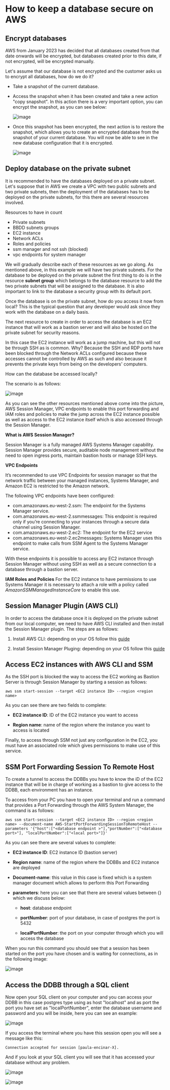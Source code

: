 # How to keep a database secure on AWS
## Encrypt databases
 AWS from January 2023 has decided that all databases created from that date onwards will be encrypted, but databases created prior to this date, if not encrypted, will be encrypted manually.

 Let's assume that our database is not encrypted and the customer asks us to encrypt all databases, how do we do it? 

 * Take a snapshot of the current database. 

 *  Access the snapshot when it has been created and take a new action "copy snapshot". In this action there is a very important option, you can encrypt the snapshot, as you can see below: 
 
    ![image](/docs/encryptsnapshot.png)

* Once this snapshot has been encrypted, the next action is to restore the snapshot, which allows you to create an encrypted database from the snapshot of your current database. You will now be able to see in the new database configuration that it is encrypted.

    ![image](/docs/databaseencrypted.png) 

## Deploy database on the private subnet

It is recommended to have the databases deployed on a private subnet. Let's suppose that in AWS we create a VPC with two public subnets and two private subnets, then the deployment of the databases has to be deployed on the private subnets, for this there are several resources involved.  

Resources to have in count 
* Private subnets
* BBDD subnets groups
* EC2 instance   
* Network ACLs 
* Roles and policies 
* ssm manager and not ssh (blocked)
* vpc endpoints for system manager 

We will gradually describe each of these resources as we go along. As mentioned above, in this example we will have two private subnets. For the database to be deployed on the private subnet the first thing to do is in the resource **subnet group** which belongs to the database resource to add the two private subnets that will be assigned to the database. It is also important to link to the database a security group with its default port.

Once the database is on the private subnet, how do you access it now from local? This is the typical question that any developer would ask since they work with the database on a daily basis. 

The next resource to create in order to access the database is an EC2 instance that will work as a bastion server and will also be hosted on the private subnet for security reasons.

In this case the EC2 instance will work as a jump machine, but this will not be through SSH as is common. Why? Because the SSH and RDP ports have been blocked through the Network ACLs configured because these accesses cannot be controlled by AWS as such and also because it prevents the private keys from being on the developers' computers.

How can the database be accessed locally?

The scenario is as follows:

![image](/docs/securityRDS.png)

As you can see the other resources mentioned above come into the picture, AWS Session Manager, VPC endpoints to enable this port forwarding and IAM roles and policies to make the jump across the EC2 instance possible as well as access to the EC2 instance itself which is also accessed through the Session Manager.

**What is AWS Session Manager?** 

Session Manager is a fully managed AWS Systems Manager capability. Session Manager provides secure, auditable node management without the need to open ingress ports, maintain bastion hosts or manage SSH keys.

**VPC Endpoints** 

It’s recommended to use VPC Endpoints for session manager so that the network traffic between your managed instances, Systems Manager, and Amazon EC2 is restricted to the Amazon network.

The following VPC endpoints have been configured:

* com.amazonaws.eu-west-2.ssm: The endpoint for the Systems Manager service.
* com.amazonaws.eu-west-2.ssmmessages: This endpoint is required only if you’re connecting to your instances through a secure data channel using Session Manager.
* com.amazonaws.eu-west-2.ec2: The endpoint for the EC2 service
* com.amazonaws.eu-west-2.ec2messages: Systems Manager uses this endpoint to make calls from SSM Agent to the Systems Manager service.

With these endpoints it is possible to access any EC2 instance through Session Manager without using SSH as well as a secure connection to a database through a bastion server.


**IAM Roles and Policies**
For the EC2 instance to have permissions to use Systems Manager it is necessary to attach a role with a policy called *AmazonSSMManagedInstanceCore* to enable this use. 


## Session Manager Plugin (AWS CLI)

In order to access the database once it is deployed on the private subnet from our local computer, we need to have AWS CLI installed and then install the Session Manager plugin. The steps are as follows:

1. Install AWS CLI: depending on your OS follow this [guide](https://docs.aws.amazon.com/es_es/cli/latest/userguide/getting-started-install.html#getting-started-install-instructions)

2. Install Session Manager Pluging: depending on your OS follow this [guide](https://docs.aws.amazon.com/systems-manager/latest/userguide/session-manager-working-with-install-plugin.html#install-plugin-macos)


## Access EC2 instances with AWS CLI and SSM

As the SSH port is blocked the way to access the EC2 working as Bastion Server is through Session Manager by starting a session as follows: 

```
aws ssm start-session --target <EC2 instance ID> --region <region name>
```

As you can see there are two fields to complete:

* **EC2 instance ID**: ID of the EC2 instance you want to access

* **Region name**: name of the region where the instance you want to access is located

Finally, to access through SSM not just any configuration in the EC2, you must have an associated role which gives permissions to make use of this service.

## SSM Port Forwarding Session To Remote Host

To create a tunnel to access the DDBBs you have to know the iD of the EC2 instance that will be in charge of working as a bastion to give access to the DDBB, each environment has an instance. 

To access from your PC you have to open your terminal and run a command that provides a Port Forwarding through the AWS System Manager, the command is as follows:  

```
aws ssm start-session --target <EC2 instance ID> --region <region name> --document-name AWS-StartPortForwardingSessionToRemoteHost --parameters '{"host":["<database endpoint >"],"portNumber":["<database port>"], "localPortNumber":["<local port>"]}'
```

As you can see there are several values to complete: 

* **EC2 instance ID**: EC2 instance ID (bastion server)

* **Region name**: name of the region where the DDBBs and EC2 instance are deployed

* **Document-name**: this value in this case is fixed which is a system manager document which allows to perform this Port Forwarding

* **parameters**: here you can see that there are several values between {} which we discuss below: 

    * **host**: database endpoint 

    * **portNumber**: port of your database, in case of postgres the port is 5432

    * **localPortNumber**:  the port on your computer through which you will access the database

When you run this command you should see that a session has been started on the port you have chosen and is waiting for connections, as in the following image:  

![image](/docs/SSMPortForwarding.png)

## Access the DDBB through a SQL client

Now open your SQL client on your computer and you can access your DDBB in this case postgres type using as host "localhost" and as port the port you have set as "localPortNumber", enter the database username and password and you will be inside, here you can see an example: 

![image](/docs/SQLClient.png)

If you access the terminal where you have this session open you will see a message like this: 

```
Connection accepted for session [paula-encinar-X].
```

And if you look at your SQL client you will see that it has accessed your database without any problem. 

![image](/docs/DatabaseSQLClient.png)




![image](/docs/SessionManager.png)